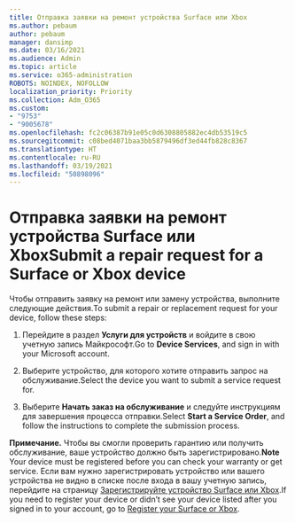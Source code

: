 ```yaml
---
title: Отправка заявки на ремонт устройства Surface или Xbox
ms.author: pebaum
author: pebaum
manager: dansimp
ms.date: 03/16/2021
ms.audience: Admin
ms.topic: article
ms.service: o365-administration
ROBOTS: NOINDEX, NOFOLLOW
localization_priority: Priority
ms.collection: Adm_O365
ms.custom:
- "9753"
- "9005678"
ms.openlocfilehash: fc2c06387b91e05c0d6308805882ec4db53519c5
ms.sourcegitcommit: c08bed4071baa3bb5879496df3ed44fb828c8367
ms.translationtype: HT
ms.contentlocale: ru-RU
ms.lasthandoff: 03/19/2021
ms.locfileid: "50898096"
---
```

# <a name="submit-a-repair-request-for-a-surface-or-xbox-device"></a><span data-ttu-id="56c23-102">Отправка заявки на ремонт устройства Surface или Xbox</span><span class="sxs-lookup"><span data-stu-id="56c23-102">Submit a repair request for a Surface or Xbox device</span></span>

<span data-ttu-id="56c23-103">Чтобы отправить заявку на ремонт или замену устройства, выполните следующие действия.</span><span class="sxs-lookup"><span data-stu-id="56c23-103">To submit a repair or replacement request for your device, follow these steps:</span></span>

1. <span data-ttu-id="56c23-104">Перейдите в раздел **Услуги для устройств** и войдите в свою учетную запись Майкрософт.</span><span class="sxs-lookup"><span data-stu-id="56c23-104">Go to **Device Services**, and sign in with your Microsoft account.</span></span>

2. <span data-ttu-id="56c23-105">Выберите устройство, для которого хотите отправить запрос на обслуживание.</span><span class="sxs-lookup"><span data-stu-id="56c23-105">Select the device you want to submit a service request for.</span></span>

3. <span data-ttu-id="56c23-106">Выберите **Начать заказ на обслуживание** и следуйте инструкциям для завершения процесса отправки.</span><span class="sxs-lookup"><span data-stu-id="56c23-106">Select **Start a Service Order**, and follow the instructions to complete the submission process.</span></span>

<span data-ttu-id="56c23-107">**Примечание.** Чтобы вы смогли проверить гарантию или получить обслуживание, ваше устройство должно быть зарегистрировано.</span><span class="sxs-lookup"><span data-stu-id="56c23-107">**Note** Your device must be registered before you can check your warranty or get service.</span></span> <span data-ttu-id="56c23-108">Если вам нужно зарегистрировать устройство или вашего устройства не видно в списке после входа в вашу учетную запись, перейдите на страницу [Зарегистрируйте устройство Surface или Xbox](https://support.microsoft.com/surface/register-your-surface-or-xbox-fd7d73f8-b0e6-c9fa-e83b-0b64652e2376).</span><span class="sxs-lookup"><span data-stu-id="56c23-108">If you need to register your device or didn’t see your device listed after you signed in to your account, go to [Register your Surface or Xbox](https://support.microsoft.com/surface/register-your-surface-or-xbox-fd7d73f8-b0e6-c9fa-e83b-0b64652e2376).</span></span>